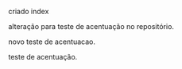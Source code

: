 criado index

alteração para teste de acentuação no repositório.

novo teste de acentuacao.

teste de acentuação.